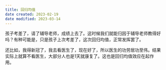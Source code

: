 ```yaml
---
title: 回归均值
date created: 2023-02-19
date modified: 2023-03-14
---
```


孩子考差了，请了辅导老师，成绩上去了。这时候我们就能归因于辅导老师教得好吗？有种可能是，只是孩子上次考差了，这次回归均值，正常发挥罢了。

还比如，我得新冠了，我去看医生了，现在好了，所以医生的功劳居功至伟。结果实际上就算不看医生，大部分人也是1天就康复了。这也是回归均值效应在起作用。
